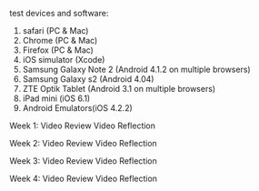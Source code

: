 <!--Robert Warren
Term 1304
Mobile Interface and Usability (MIU)
I Owe, I Owe * Bill List

Dropbox: https://www.dropbox.com/sh/vosdno8h8hrwb6s/ClRWF3j_Oh
Github: https://github.com/grindnmosh/Warren_Robert_1304_MIU_Part_2.git 
Master Branch: https://github.com/grindnmosh/Warren_Robert_1304_MIU_Part_2 
gh-pages branch: https://github.com/grindnmosh/Warren_Robert_1304_MIU_Part_2/tree/gh-pages  
Gold URL: http://grind-design.com 
Bronze URL: http://grind-design.co.nf -->

test devices and software:
1. safari (PC & Mac)
2. Chrome (PC & Mac)
3. Firefox (PC & Mac)
4. iOS simulator (Xcode)
5. Samsung Galaxy Note 2 (Android 4.1.2 on multiple browsers)
6. Samsung Galaxy s2 (Android 4.04)
7. ZTE Optik Tablet (Android 3.1 on multiple browsers)
8. iPad mini (iOS 6.1)
9. Android Emulators(iOS 4.2.2)

Week 1:
Video Review
Video Reflection

Week 2:
Video Review
Video Reflection

Week 3:
Video Review
Video Reflection

Week 4:
Video Review
Video Reflection